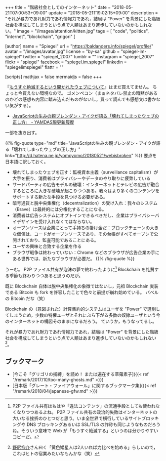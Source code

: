 +++
title = "階級社会としてのインターネット"
date = "2018-05-21T07:00:53+09:00"
update = "2018-05-21T19:02:15+09:00"
description = "それが暴力であれ財力であれ情報力であれ，結局は “Power” を背景にした階級社会を構成してしまうという点で人類はあまり進歩していないのかもしれない。"
image = "/images/attention/kitten.jpg"
tags        = [ "code", "politics", "internet", "blockchain", "grigori" ]

[author]
  name      = "Spiegel"
  url       = "https://baldanders.info/spiegel/profile/"
  avatar    = "/images/avatar.jpg"
  license   = "by-sa"
  github    = "spiegel-im-spiegel"
  twitter   = "spiegel_2007"
  tumblr    = ""
  instagram = "spiegel_2007"
  flickr    = "spiegel"
  facebook  = "spiegel.im.spiegel"
  linkedin  = "spiegelimspiegel"
  flattr    = ""

[scripts]
  mathjax = false
  mermaidjs = false
+++

『[もうすぐ絶滅するという開かれたウェブについて](https://www.yamdas.org/infoshare2/index.html "『もうすぐ絶滅するという開かれたウェブについて 続・情報共有の未来』サポートページ")』はまだ買えてません。
ちょっと今買えない環境なので。
ゴメンペコン（まぁネタバレ禁止の暗黙があるのかどの感想も内容に踏み込んだものがないし，買って読んでも感想文は書かない気がする）。

- [JavaScriptの生みの親ブレンダン・アイクが語る「壊れてしまったウェブの正し方」 - YAMDAS現更新履歴](http://d.hatena.ne.jp/yomoyomo/20180521/webisbroken)

一部を抜き出す。

{{% fig-quote type="md" title="JavaScriptの生みの親ブレンダン・アイクが語る「壊れてしまったウェブの正し方」" link="http://d.hatena.ne.jp/yomoyomo/20180521/webisbroken" %}}
要点を日本語に訳しておく。

- 壊れてしまったウェブを正す：監視資本主義（surveillance capitalism）が大手を振り、消費者はプライバシーやデータのやり取りに疲弊している
- サードパーティの広告モデルの破壊：インターネットとテレビの広告が融合するところに大きな破壊が起こりつつある。我々はより多くのコンテンツをサポートする新たな手段を見つける必要がある。
- 暗号通貨と脱中央集権化（decentralization）の受け入れ：我々のシステム（Brave）は最終的には分権化することになる。
- 消費者は広告システムにオプトインできるべきだし、企業はプライバシーバイデザインを受け入れなくてはならない。
- オープンソースは企業にとって手持ちの掛け金だ：ブロックチェーンの大きな価値は、コードがオープンソースであり、その台帳がすべてオープンで公開されており、監査可能であることにある。
- ユーザの興味と合致する企業を作る
- ブラウザ戦争は終わっていない：Chrome などのブラウザが広告企業の手にある世界では、新たなブラウザが必要だ。
{{% /fig-quote %}}

うーむ。
P2P ファイル共有が泡沫の夢で終わったように[^p2p] Blockchain を礼賛する季節も終わりつつあると思うのだが。

[^p2p]: P2P ファイル共有はもはや「違法コンテンツ」の流通手段としても使われなくなりつつあるよね。 P2P ファイル共有の政治的失敗はインターネットの大いなる挫折のひとつだと思う。いま全世界で横行しているサイトブロッキングや DNS ブロッキングあるいは SSL/TLS の詐称も同じようなものだろうね。そういう意味で Web が「もうすぐ絶滅する」というのは分かりやすいコピーだ。

既に Blockchain 自体は脱中央集権化の象徴ではないし，元祖 Blockchain 実装である Bitcoin も fork を許容したことで色々と前提が崩れ始めている。
バベルの Bitcoin だな（笑）

Blockchain の（意図された）計算集約的システムはユーザを "Power” で選別してしまうため，少数の特権ユーザとそれにぶら下がる多数の奴隷ユーザという今のインターネットの構図そのままになるだろう。
ていうか，もうなってるし。

それが暴力であれ財力であれ情報力であれ，結局は "Power” を背景にした階級社会を構成してしまうという点で人類はあまり進歩していないのかもしれない[^pw1]。

[^pw1]: [野尻抱介](http://njb.virtualave.net/web/ "野尻抱介リファレンス・マニュアル")さん曰く「黄色矮星人は2人いれば力比べを始める」らしいので，これはヒトの宿業みたいなもんかな（笑）

## ブックマーク

- [今こそ「グリゴリの捕縛」を読め！ または遍在する草薙素子]({{< ref "/remark/2017/10/too-many-ghosts.md" >}})
- [日本版「グレート・ファイアウォール」に関するブックマーク集]({{< ref "/remark/2018/04/japanese-gfw.md" >}})
